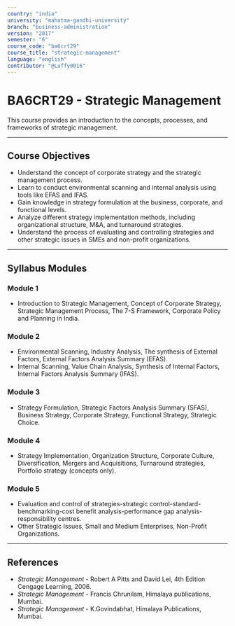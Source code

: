 ```yaml
---
country: "india"
university: "mahatma-gandhi-university"
branch: "business-administration"
version: "2017"
semester: "6"
course_code: "ba6crt29"
course_title: "strategic-management"
language: "english"
contributor: "@Luffy0016"
---
```

# BA6CRT29 - Strategic Management

This course provides an introduction to the concepts, processes, and frameworks of strategic management.

---
## Course Objectives

* Understand the concept of corporate strategy and the strategic management process.
* Learn to conduct environmental scanning and internal analysis using tools like EFAS and IFAS.
* Gain knowledge in strategy formulation at the business, corporate, and functional levels.
* Analyze different strategy implementation methods, including organizational structure, M&A, and turnaround strategies.
* Understand the process of evaluating and controlling strategies and other strategic issues in SMEs and non-profit organizations.

---
## Syllabus Modules

### Module 1
* Introduction to Strategic Management, Concept of Corporate Strategy, Strategic Management Process, The 7-S Framework, Corporate Policy and Planning in India.

### Module 2
* Environmental Scanning, Industry Analysis, The synthesis of External Factors, External Factors Analysis Summary (EFAS).
* Internal Scanning, Value Chain Analysis, Synthesis of Internal Factors, Internal Factors Analysis Summary (IFAS).

### Module 3
* Strategy Formulation, Strategic Factors Analysis Summary (SFAS), Business Strategy, Corporate Strategy, Functional Strategy, Strategic Choice.

### Module 4
* Strategy Implementation, Organization Structure, Corporate Culture, Diversification, Mergers and Acquisitions, Turnaround strategies, Portfolio strategy (concepts only).

### Module 5
* Evaluation and control of strategies-strategic control-standard-benchmarking-cost benefit analysis-performance gap analysis-responsibility centres.
* Other Strategic Issues, Small and Medium Enterprises, Non-Profit Organizations.

---
## References
* *Strategic Management* - Robert A Pitts and David Lei, 4th Edition Cengage Learning, 2006.
* *Strategic Management* - Francis Chrunilam, Himalaya publications, Mumbai.
* *Strategic Management* - K.Govindabhat, Himalaya Publications, Mumbai.